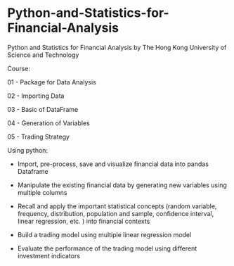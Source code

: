 # Python-and-Statistics-for-Financial-Analysis

Python and Statistics for Financial Analysis 
by The Hong Kong University of Science and Technology


Course:

01 - Package for Data Analysis

02 - Importing Data

03 - Basic of DataFrame

04 - Generation of Variables

05 - Trading Strategy


Using python:

- Import, pre-process, save and visualize financial data into pandas Dataframe

- Manipulate the existing financial data by generating new variables using multiple columns

- Recall and apply the important statistical concepts (random variable, frequency, distribution, population and sample, confidence interval, linear regression, etc. ) into financial contexts

- Build a trading model using multiple linear regression model 

- Evaluate the performance of the trading model using different investment indicators
